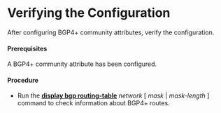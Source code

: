 Verifying the Configuration
===========================

After configuring BGP4+ community attributes, verify the configuration.

#### Prerequisites

A BGP4+ community attribute has been configured.


#### Procedure

* Run the [**display bgp routing-table**](cmdqueryname=display+bgp+routing-table) *network* [ *mask* | *mask-length* ] command to check information about BGP4+ routes.